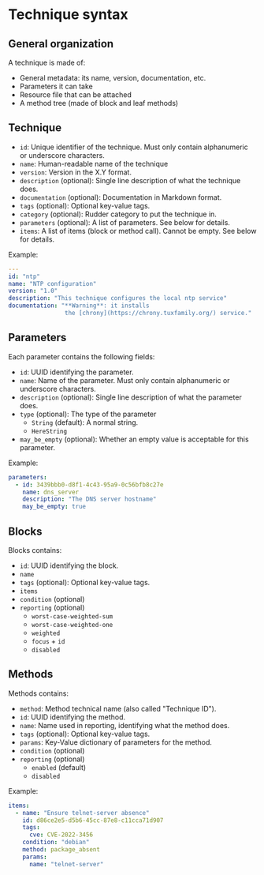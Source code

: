 # Technique syntax

## General organization

A technique is made of:

* General metadata: its name, version, documentation, etc.
* Parameters it can take
* Resource file that can be attached
* A method tree (made of block and leaf methods)

## Technique

* `id`: Unique identifier of the technique. Must only contain alphanumeric or underscore characters.
* `name`: Human-readable name of the technique
* `version`: Version in the X.Y format.
* `description` (optional): Single line description of what the technique does.
* `documentation` (optional): Documentation in Markdown format.
* `tags` (optional): Optional key-value tags.
* `category` (optional): Rudder category to put the technique in.
* `parameters` (optional): A list of parameters. See below for details.
* `items`: A list of items (block or method call). Cannot be empty. See below for details.

Example:

```yaml
---
id: "ntp"
name: "NTP configuration"
version: "1.0"
description: "This technique configures the local ntp service"
documentation: "**Warning**: it installs
                the [chrony](https://chrony.tuxfamily.org/) service."
```

## Parameters

Each parameter contains the following fields:

* `id`: UUID identifying the parameter.
* `name`: Name of the parameter. Must only contain alphanumeric or underscore characters.
* `description` (optional): Single line description of what the parameter does.
* `type` (optional): The type of the parameter
  * `String` (default): A normal string.
  * `HereString`
* `may_be_empty` (optional): Whether an empty value is acceptable for this parameter.

Example:

```yaml
parameters:
  - id: 3439bbb0-d8f1-4c43-95a9-0c56bfb8c27e
    name: dns_server
    description: "The DNS server hostname"
    may_be_empty: true
```

## Blocks

Blocks contains:

* `id`: UUID identifying the block.
* `name`
* `tags` (optional): Optional key-value tags.
* `items`
* `condition` (optional)
* `reporting` (optional)
  * `worst-case-weighted-sum`
  * `worst-case-weighted-one`
  * `weighted`
  * `focus` + `id`
  * `disabled`

## Methods

Methods contains:

* `method`: Method technical name (also called "Technique ID").
* `id`: UUID identifying the method.
* `name`: Name used in reporting, identifying what the method does.
* `tags` (optional): Optional key-value tags.
* `params`: Key-Value dictionary of parameters for the method.
* `condition` (optional)
* `reporting` (optional)
  * `enabled` (default)
  * `disabled`

Example:

```yaml
items:
  - name: "Ensure telnet-server absence"
    id: d86ce2e5-d5b6-45cc-87e8-c11cca71d907
    tags:
      cve: CVE-2022-3456
    condition: "debian"
    method: package_absent
    params:
      name: "telnet-server"
```